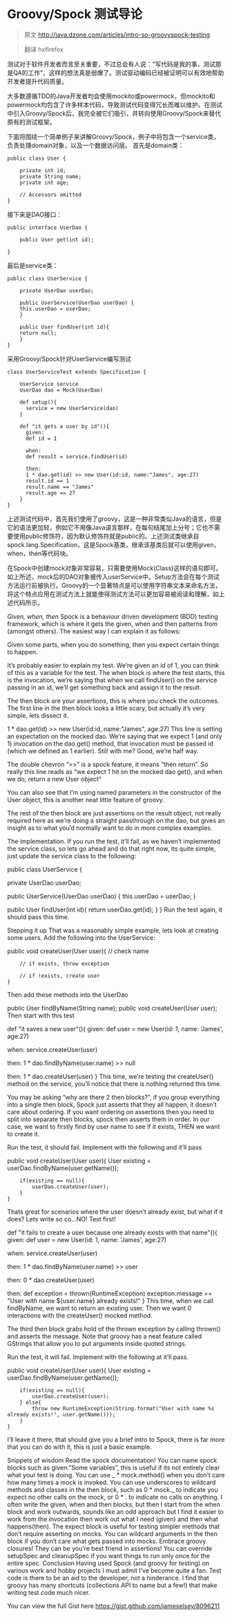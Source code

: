 Groovy/Spock 测试导论
=====================

>原文 http://java.dzone.com/articles/intro-so-groovyspock-testing

>翻译 hxfirefox

测试对于软件开发者而言至关重要，不过总会有人说：“写代码是我的事，测试那是QA的工作”，这样的想法真是弱爆了。测试驱动编码已经被证明可以有效地帮助开发者提升代码质量。

大多数遵循TDD的Java开发者均会使用mockito或powermock，但mockito和powermock均包含了许多样本代码，导致测试代码变得冗长而难以维护。在测试中引入Groovy/Spock后，我完全被它们吸引，并转向使用Groovy/Spock来替代原有的测试框架。

下面将围绕一个简单例子来讲解Groovy/Spock，例子中将包含一个service类，负责处理domain对象，以及一个数据访问层。
首先是domain类：

```
public class User {

    private int id;
    private String name;
    private int age;

    // Accessors omitted
}
```
接下来是DAO接口：

```
public interface UserDao {

    public User get(int id);

}
```
最后是service类：

```
public class UserService {

    private UserDao userDao;
    
    public UserService(UserDao userDao) {
    this.userDao = userDao;
    }
    
    public User findUser(int id){
    return null;
    }
}
```
采用Groovy/Spock针对UserService编写测试

```
class UserServiceTest extends Specification {

    UserService service
    UserDao dao = Mock(UserDao)

    def setup(){
      service = new UserService(dao)
    }

    def "it gets a user by id"(){
      given:
      def id = 1

      when:
      def result = service.findUser(id)

      then:
      1 * dao.get(id) >> new User(id:id, name:"James", age:27)
      result.id == 1
      result.name == "James"
      result.age == 27
    }
}
```
上述测试代码中，首先我们使用了groovy，这是一种非常类似Java的语言，但是它的语法更加轻，例如它不用像Java语言那样，在每句结尾加上分号；它也不需要使用public修饰符，因为默认修饰符就是public的。上述测试类继承自spock.lang.Specification，这是Spock基类，继承该基类后就可以使用given，when，then等代码块。

在Spock中创建mock对象非常容易，只需要使用Mock(Class)这样的语句即可。如上所述，mock后的DAO对象被传入userService中。Setup方法会在每个测试方法运行前被执行。Groovy的一个显著特点是可以使用字符串文本来命名方法，将这个特点应用在测试方法上就能使得测试方法可以更加容易被阅读和理解，如上述代码所示。

*Given, when, then*
Spock is a  behaviour driven development  (BDD) testing framework, which is where it gets the given, when and then patterns from (amongst others). The easiest way I can explain it as follows:

Given some parts, when you do something, then you expect certain things to happen.

It’s probably easier to explain my test. We’re given an id of 1, you can think of this as a variable for the test. The when block is where the test starts, this is the invocation, we’re saying that when we call findUser() on the service passing in an id, we’ll get something back and assign it to the result.

The then block are your assertions, this is where you check the outcomes. The first line in the then block looks a little scary, but actually it’s very simple, lets dissect it.

1 * dao.get(id) >> new User(id:id, name:"James", age:27)
This line is setting an expectation on the mocked dao. We’re saying that we expect 1 (and only 1) invocation on the dao.get() method, that invocation must be passed id (which we defined as 1 earlier). Still with me? Good, we’re half way.

The double chevron “>>” is a spock feature, it means “then return”. So really this line reads as “we expect 1 hit on the mocked dao get(), and when we do, return a new User object”

You can also see that I’m using named parameters in the constructor of the User object, this is another neat little feature of groovy.

The rest of the then block are just assertions on the result object, not really required here as we’re doing a straight passthrough on the dao, but gives an insight as to what you’d normally want to do in more complex examples.

The implementation.
If you run the test, it’ll fail, as we haven’t implemented the service class, so lets go ahead and do that right now, its quite simple, just update the service class to the following:

public class UserService {

  private UserDao userDao;

  public UserService(UserDao userDao) {
    this.userDao = userDao;
  }

  public User findUser(int id){
    return userDao.get(id);
  }
}
Run the test again, it should pass this time.

Stepping it up
That was a reasonably simple example, lets look at creating some users. Add the following into the UserService:

public void createUser(User user){
        // check name

        // if exists, throw exception

        // if !exists, create user
    }
Then add these methods into the UserDao

public User findByName(String name);
    public void createUser(User user);
Then start with this test

def "it saves a new user"(){
  given:
  def user = new User(id: 1, name: 'James', age:27)

  when:
  service.createUser(user)

  then:
  1 * dao.findByName(user.name) >> null

  then:
  1 * dao.createUser(user)
    }
This time, we’re testing the createUser() method on the service, you’ll notice that there is nothing returned this time.

You may be asking “why are there 2 then blocks?”, if you group everything into a single then block, Spock just asserts that they all happen, it doesn’t care about ordering. If you want ordering on assertions then you need to split into separate then blocks, spock then asserts them in order. In our case, we want to firstly find by user name to see if it exists, THEN we want to create it.

Run the test, it should fail. Implement with the following and it’ll pass

public void createUser(User user){
        User existing = userDao.findByName(user.getName());

        if(existing == null){
            userDao.createUser(user);
        }
    }
Thats great for scenarios where the user doesn’t already exist, but what if it does? Lets write so co…NO! Test first!

def "it fails to create a user because one already exists with that name"(){
  given:
  def user = new User(id: 1, name: 'James', age:27)

  when:
  service.createUser(user)

  then:
  1 * dao.findByName(user.name) >> user

  then:
  0 * dao.createUser(user)

  then:
  def exception = thrown(RuntimeException)
  exception.message == "User with name ${user.name} already exists!"
    }
This time, when we call findByName, we want to return an existing user. Then we want 0 interactions with the createUser() mocked method.

The third then block grabs hold of the thrown exception by calling thrown() and asserts the message. Note that groovy has a neat feature called GStrings that allow you to put arguments inside quoted strings.

Run the test, it will fail. Implement with the following at it’ll pass.

public void createUser(User user){
        User existing = userDao.findByName(user.getName());

        if(existing == null){
            userDao.createUser(user);
        } else{
            throw new RuntimeException(String.format("User with name %s already exists!", user.getName()));
        }
    }
I’ll leave it there, that should give you a brief intro to Spock, there is far more that you can do with it, this is just a basic example.

Snippets of wisdom
Read the  spock documentation!
You can name spock blocks such as given:”Some variables”, this is useful if its not entirely clear what your test is doing.
You can use _ * mock.method() when you don’t care how many times a mock is invoked.
You can use underscores to wildcard methods and classes in the then block, such as 0 * mock._ to indicate you expect no other calls on the mock, or 0 * _._ to indicate no calls on anything.
I often write the given, when and then blocks, but then I start from the when block and work outwards, sounds like an odd approach but I find it easier to work from the invocation then work out what I need (given) and then what happens(then).
The expect block is useful for testing simpler methods that don’t require asserting on mocks.
You can wildcard arguments in the then block if you don’t care what gets passed into mocks.
Embrace  groovy closures!  They can be you’re best friend in assertions!
You can override setupSpec and cleanupSpec if you want things to run only once for the entire spec.
Conclusion
Having used Spock (and groovy for testing) on various work and hobby projects I must admit I’ve become quite a fan. Test code is there to be an aid to the developer, not a hinderance. I find that groovy has many shortcuts (collections API to name but a few!) that make writing test code much nicer.

You can view the full Gist here https://gist.github.com/jameselsey/8096211
